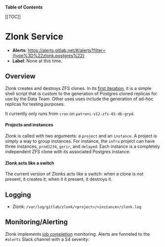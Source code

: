 **Table of Contents**

[[_TOC_]]

#  Zlonk Service
* **Alerts**: https://alerts.gitlab.net/#/alerts?filter={type%3D%22zlonk.postgres%22}
* **Label**: None at this time.

## Overview

Zlonk creates and destroys ZFS clones. In its [first iteration](https://gitlab.com/gitlab-com/gl-infra/zlonk/-/blob/master/bin/zlonk.sh), it is a simple shell script that is custom to the generation of Postgres cloned replicas for use by the Data Team. Other uses uses include the generation of ad-hoc replicas for testing purposes.

It currently only runs from `cron` on `patroni-v12-zfs-01-db-grpd`.

#### Projects and instances

Zlonk is called with two arguments: a `project` and an `instance`. A project is simply a way to group instances. For instance, the `infra` project can have three instances, `prod1234`, `gerir`, and `delayed`. Each instance is a completely independent ZFS clone with its associated Postgres instance.

#### Zlonk acts like a switch

The current version of Zlonks acts like a switch: when a clone is not present, it creates it; when it it present, it destroys it.

## Logging

* Zlonk: `/var/log/gitlab/zlonk/<project>/<instance>/zlonk.log`

<!-- ## Summary -->

<!-- ## Architecture -->

<!-- ## Performance -->

<!-- ## Scalability -->

<!-- ## Availability -->

<!-- ## Durability -->

<!-- ## Security/Compliance -->

## Monitoring/Alerting

Zlonk implements [job completion](https://gitlab.com/gitlab-com/runbooks/-/blob/master/docs/uncategorized/job_completion.md) monitoring. Alerts are funneled to the `#alerts` Slack channel with a S4 severity:

<!-- ## Links to further Documentation -->
